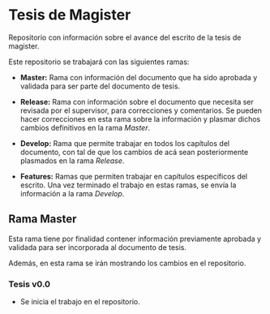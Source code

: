 # Tesis de Magister
Repositorio con información sobre el avance del escrito de la tesis de magister.

Este repositorio se trabajará con las siguientes ramas:

- **Master:** Rama con información del documento que ha sido aprobada y validada para ser parte del documento de tesis.

- **Release:** Rama con información sobre el documento que necesita ser revisada por el supervisor, para correcciones y comentarios. Se pueden hacer correcciones en esta rama sobre la información y plasmar dichos cambios definitivos en la rama *Master*.

- **Develop:** Rama que permite trabajar en todos los capítulos del documento, con tal de que los cambios de acá sean posteriormente plasmados en la rama *Release*.

- **Features:** Ramas que permiten trabajar en capítulos específicos del escrito. Una vez terminado el trabajo en estas ramas, se envía la información a la rama *Develop*.


## Rama Master 

Esta rama tiene por finalidad contener información previamente aprobada y validada para ser incorporada al documento de tesis.

Además, en esta rama se irán mostrando los cambios en el repositorio.

### Tesis v0.0
- Se inicia el trabajo en el repositorio.